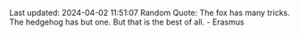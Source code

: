 Last updated: 2024-04-02 11:51:07
Random Quote: The fox has many tricks. The hedgehog has but one. But that is the best of all. - Erasmus